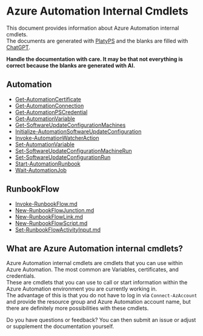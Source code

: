 # Azure Automation Internal Cmdlets

This document provides information about Azure Automation internal cmdlets.  
The documents are generated with [PlatyPS](https://github.com/PowerShell/platyPS) and the blanks are filled with [ChatGPT](https://chat.openai.com/).  

**Handle the documentation with care. It may be that not everything is correct because the blanks are generated with AI.**

## Automation

- [Get-AutomationCertificate](.\docs\Automation\Get-AutomationCertificate.md)
- [Get-AutomationConnection](.\docs\Automation\Get-AutomationConnection.md)
- [Get-AutomationPSCredential](.\docs\Automation\Get-AutomationPSCredential.md)
- [Get-AutomationVariable](.\docs\Automation\Get-AutomationVariable.md)
- [Get-SoftwareUpdateConfigurationMachines](.\docs\Automation\Get-SoftwareUpdateConfigurationMachines.md)
- [Initialize-AutomationSoftwareUpdateConfiguration](.\docs\Automation\Initialize-AutomationSoftwareUpdateConfiguration.md)
- [Invoke-AutomationWatcherAction](.\docs\Automation\Invoke-AutomationWatcherAction.md)
- [Set-AutomationVariable](.\docs\Automation\Set-AutomationVariable.md)
- [Set-SoftwareUpdateConfigurationMachineRun](.\docs\Automation\Set-SoftwareUpdateConfigurationMachineRun.md)
- [Set-SoftwareUpdateConfigurationRun](.\docs\Automation\Set-SoftwareUpdateConfigurationRun.md)
- [Start-AutomationRunbook](.\docs\Automation\Start-AutomationRunbook.md)
- [Wait-AutomationJob](.\docs\Automation\Wait-AutomationJob.md)

## RunbookFlow

- [Invoke-RunbookFlow.md](.\docs\RunbookFlow\Invoke-RunbookFlow.md)
- [New-RunbookFlowJunction.md](.\docs\RunbookFlow\New-RunbookFlowJunction.md)
- [New-RunbookFlowLink.md](.\docs\RunbookFlow\New-RunbookFlowLink.md)
- [New-RunbookFlowScript.md](.\docs\RunbookFlow\New-RunbookFlowScript.md)
- [Set-RunbookFlowActivityInput.md](.\docs\RunbookFlow\Set-RunbookFlowActivityInput.md)

## What are Azure Automation internal cmdlets?

Azure Automation internal cmdlets are cmdlets that you can use within Azure Automation. The most common are Variables, certificates, and credentials.  
These are cmdlets that you can use to call or start information within the Azure Automation environment you are currently working in.  
The advantage of this is that you do not have to log in via `Connect-AzAccount` and provide the resource group and Azure Automation account name, but there are definitely more possibilities with these cmdlets.  

Do you have questions or feedback? You can then submit an issue or adjust or supplement the documentation yourself.
